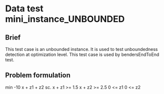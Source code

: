 # Data test mini_instance_UNBOUNDED

## Brief

This test case is an unbounded instance. 
It is used to test unboundedness detection at optimization level.
This test case is used by bendersEndToEnd test.

## Problem formulation

min -10 x + z1 + z2
sc.
    x + z1 >= 1.5
    x + z2 >= 2.5
    0 <= z1
    0 <= z2
